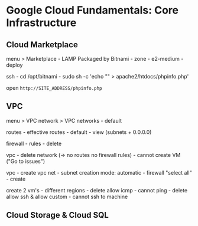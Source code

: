 # Google Cloud Fundamentals: Core Infrastructure

## Cloud Marketplace

menu > Marketplace - LAMP Packaged by Bitnami - zone - e2-medium - deploy

ssh - cd /opt/bitnami - sudo sh -c 'echo "<?php phpinfo(); ?>" > apache2/htdocs/phpinfo.php'

open `http://SITE_ADDRESS/phpinfo.php`

## VPC

menu > VPC network > VPC networks - default

routes - effective routes - default - view (subnets + 0.0.0.0)

firewall - rules - delete

vpc - delete network (-> no routes no firewall rules) - cannot create VM ("Go to issues")

vpc - create vpc net - subnet creation mode: automatic - firewall "select all" - create

create 2 vm's - different regions - delete allow icmp - cannot ping -  delete allow ssh & allow custom - cannot ssh to machine

## Cloud Storage & Cloud SQL


